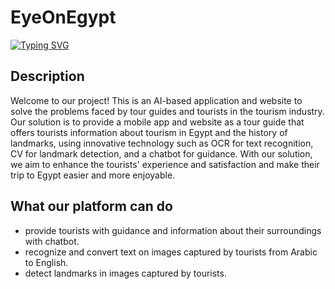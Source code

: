 # EyeOnEgypt
[![Typing SVG](https://readme-typing-svg.demolab.com?font=Fira+Code&size=28&pause=1000&color=B44229&center=true&width=435&lines=Be+Your+Own+Guide)](https://git.io/typing-svg)
## Description <br />
Welcome to our project! This is an AI-based application and website to solve the problems faced by tour guides and tourists in the tourism industry. Our solution is to provide a mobile app and website as a tour guide that offers tourists information about tourism in Egypt and the history of landmarks, using innovative technology such as OCR for text recognition, CV for landmark detection, and a chatbot for guidance. With our solution, we aim to enhance the tourists' experience and satisfaction and make their trip to Egypt easier and more enjoyable.

## What our platform can do <br />
* provide tourists with guidance and information about their surroundings with chatbot.
* recognize and convert text on images captured by tourists from Arabic to English.
* detect landmarks in images captured by tourists. 
